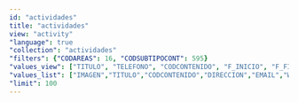 ```yaml
---
id: "actividades"
title: "actividades"
view: "activity"
"language": true
"collection": "actividades"
"filters": {"CODAREAS": 16, "CODSUBTIPOCONT": 595}
"values_view": ["TITULO", "TELEFONO", "CODCONTENIDO", "F_INICIO", "F_FIN", "IMAGEN", "WEB_PROPIA", "DESCRIPCION_COMUN", "TAQUILLA", "ORGANIZACION", "DONDE", "PRECIO", "RECURSOS", "CONTENIDOS_RELACIONADOS"]
"values_list": ["IMAGEN","TITULO","CODCONTENIDO","DIRECCION","EMAIL","WEB_PROPIA","CONTACTO","MAPA","HORARIO"]
"limit": 100
---
```

<app-paginator-browser >
    <div flex="100" flex-gt-sm="50" ng-class="{'end': $last}" ng-repeat="card in elements()">
        <app-card-standard item="card" prefix="node.href"></app-card-standard>
    </div>
</app-paginator-browser>
